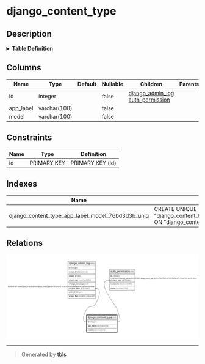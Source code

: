 # django_content_type

## Description

<details>
<summary><strong>Table Definition</strong></summary>

```sql
CREATE TABLE "django_content_type" ("id" integer NOT NULL PRIMARY KEY AUTOINCREMENT, "app_label" varchar(100) NOT NULL, "model" varchar(100) NOT NULL)
```

</details>

## Columns

| Name | Type | Default | Nullable | Children | Parents | Comment |
| ---- | ---- | ------- | -------- | -------- | ------- | ------- |
| id | integer |  | false | [django_admin_log](django_admin_log.md) [auth_permission](auth_permission.md) |  |  |
| app_label | varchar(100) |  | false |  |  |  |
| model | varchar(100) |  | false |  |  |  |

## Constraints

| Name | Type | Definition |
| ---- | ---- | ---------- |
| id | PRIMARY KEY | PRIMARY KEY (id) |

## Indexes

| Name | Definition |
| ---- | ---------- |
| django_content_type_app_label_model_76bd3d3b_uniq | CREATE UNIQUE INDEX "django_content_type_app_label_model_76bd3d3b_uniq" ON "django_content_type" ("app_label", "model") |

## Relations

![er](django_content_type.svg)

---

> Generated by [tbls](https://github.com/k1LoW/tbls)
